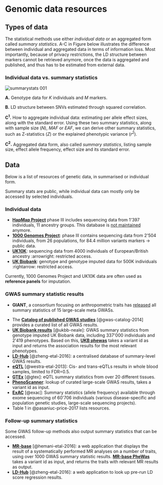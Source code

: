 # Genomic data resources

<!-- Below is a list of data resources used in statistical genetics.
//]: --- | UCSC | |
[//]: --- | --------- |:----------------------------------:|
[//]: --- | hg20 | Genome Reference Consortium GRCh38 |
[//]: --- | hg19 | Genome Reference Consortium GRCh37 |
[//]: --- | hg18 | NCBI Build 36 |
- http://blog.kaggle.com/2017/09/11/how-can-i-find-a-dataset-on-kaggle/
-->

## Types of data
The statistical methods use either *individual data* or an aggregated form called *summary statistics*. A-C in Figure below illustrates the difference between individual and aggregated data in terms of information loss. Most importantly, because of privacy restrictions, the LD structure between markers cannot be retrieved anymore, once the data is aggregated and published, and thus has to be estimated from external data. 

### Individual data vs. summary statistics

![summarystats 001](https://user-images.githubusercontent.com/4454726/41023833-d133b840-696d-11e8-9824-6abba73f24d6.png)

**A.** Genotype data for *K* individuals and *M* markers. 

**B.** LD structure between SNVs estimated through squared correlation. 

**C<sup>1</sup>.** How to aggregate individual data: estimating per allele effect sizes, along with the standard error. Using these two summary statistics, along with sample size (*N*), *MAF* or *EAF*, we can derive other summary statistics, such as Z-statistics (*Z*) or the explained phenotypic variance (*r<sup>2</sup>*).

**C<sup>2</sup>.** Aggregated data form, also called *summary statistics*, listing sample size, effect allele frequency, effect size and its standard error. 

## Data

Below is a list of resources of genetic data, in summarised or individual form.

Summary stats are public, while individual data can mostly only be accessed by selected individuals.

### Individual data

- [**HapMap Project**](https://www.sanger.ac.uk/resources/downloads/human/hapmap3.html) phase III includes sequencing data from 1'397 individuals, 11 ancestry groups. This database is [not maintained](https://www.ncbi.nlm.nih.gov/variation/news/NCBI_retiring_HapMap/) anymore. <!-- phase one 270 individuals -->
- [**1000 Genomes Project**](http://www.internationalgenome.org/): phase III contains sequencing data from 2'504 individuals, from 26 populations, for 84.4 million variants markers $\to$ public data.
- [**UK10K**](http://www.uk10k.org/): sequencing data from 4000 individuals of European/British ancestry :arrowright: restricted access. 
- [**UK Biobank**](http://www.ukbiobank.ac.uk/): genotype and genotype imputed data for 500K individuals :rightarrow: restricted access.

Currently, 1000 Genomes Project and UK10K data are often used as **reference panels** for imputation. 

### GWAS summary statistic results

- **GIANT**, a consortium focusing on anthropometric traits has [released](https://portals.broadinstitute.org/collaboration/giant/index.php/GIANT_consortium_data_files) all summary statistics of 15 large-scale meta GWASs. 
<!--http://megastroke.org/download.html-->
- The [**Catalog of published GWAS studies**](https://www.genome.gov/gwastudies/) [@gwas-catalog-2014] provides a curated list of all GWAS results. <!-- -->
- [**UK Biobank results**](https://sites.google.com/broadinstitute.org/ukbbgwasresults/home?authuser=0) [@ukbb-neale]: GWAS summary statistics from genotype imputed UK Biobank data, including 337'000 individuals and 2'419 phenotypes. Based on this, [**UKB phewas**](http://pheweb.sph.umich.edu:5000/) takes a variant id as input and returns the association results for the most relevant phenotypes. 
- [**LD-Hub**](http://ldsc.broadinstitute.org/ldhub/) [@zheng-etal-2016]: a centralised database of summary-level GWAS results. 
- [**eQTL**](https://genenetwork.nl/bloodeqtlbrowser/) [@westra-etal-2013]: Cis- and trans-eQTLs results in whole blood samples, limited to FDR=0.5.
- [**GTEx**](http://www.gtexportal.org/) [@gtex]: eQTL summary statistics from over 20 different tissues.
- [**PhenoScanner**](http://www.phenoscanner.medschl.cam.ac.uk/phenoscanner): lookup of curated large-scale GWAS results, takes a variant id as input.
- [**ExAC**](http://exac.broadinstitute.org/) [@exac]: Summary statistics (allele frequency) available through exome sequencing of 60'706 individuals (various disease-specific and population genetic studies, large-scale sequencing projects).
- Table 1 in @pasaniuc-price-2017 lists resources.

### Follow-up summary statistics

Some GWAS follow-up methods also output summary statistics that can be accessed.

- [**MR-base**](http://www.mrbase.org/) [@hemani-etal-2016]: a web application that displays the result of a systematically performed MR analyses on a number of traits, using over 1000 GWAS summary statistic results. [**MR-base PheWas**](http://phewas.mrbase.org) takes a variant id as input, and returns the traits with relevant MR results as output. 
- [**LD-Hub**](http://ldsc.broadinstitute.org/ldhub/) [@zheng-etal-2016]: a web application to look up pre-run LD score regression results.
